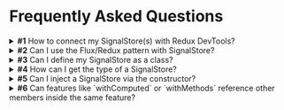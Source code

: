 # Frequently Asked Questions

<details>
  <summary><b>#1</b> How to connect my SignalStore(s) with Redux DevTools?</summary>

There's no official connection between `@ngrx/signals` and the Redux Devtools.
We expect the Angular Devtools will provide support for signals soon, which can be used to track the state.
However, you could create a feature for this, or you can make use of the [`withDevtools` feature](https://github.com/angular-architects/ngrx-toolkit?tab=readme-ov-file#devtools-withdevtools) from the `@angular-architects/ngrx-toolkit` package.

</details>

<details>
  <summary><b>#2</b> Can I use the Flux/Redux pattern with SignalStore?</summary>

Yes. Starting from NgRx version 19.2, the Events plugin introduces support for a Flux-style state management with SignalStore.
It enables defining and dispatching events, handling them through reducers and effects, and maintaining a unidirectional data flow similar to the traditional Redux pattern.
For more information, see the Events Plugin documentation.

</details>

<details>
  <summary><b>#3</b> Can I define my SignalStore as a class?</summary>

Yes, it is possible to define a SignalStore using a class-based approach.
However, the NgRx team recommends using the functional style for defining SignalStores.

To define a class-based SignalStore, create a new class and extend from `signalStore`.

```ts
@Injectable()
export class CounterStore extends signalStore(
  { protectedState: false },
  withState({ count: 0 })
) {
  readonly doubleCount = computed(() => this.count() * 2);

  increment(): void {
    patchState(this, { count: this.count() + 1 });
  }
}
```

</details>

<details>
  <summary><b>#4</b> How can I get the type of a SignalStore?</summary>

To get the type of a SignalStore, use the `InstanceType` utility type.

```ts
const CounterStore = signalStore(withState({ count: 0 }));

type CounterStore = InstanceType<typeof CounterStore>;

function logCount(store: CounterStore): void {
  console.log(store.count());
}
```

</details>

<details>
  <summary><b>#5</b> Can I inject a SignalStore via the constructor?</summary>

Yes. To inject a SignalStore via the constructor, define and export its type with the same name.

```ts
// counter-store.ts
export const CounterStore = signalStore(withState({ count: 0 }));

export type CounterStore = InstanceType<typeof CounterStore>;

// counter.ts
import { CounterStore } from './counter.store';

@Component({
  /* ... */
})
export class Counter {
  constructor(readonly store: CounterStore) {}
}
```

</details>

<details>
  <summary><b>#6</b> Can features like `withComputed` or `withMethods` reference other members inside the same feature?</summary>

It may be necessary for a computed in a `withComputed` feature to need to reference another computed value,
or a method in a `withMethods` feature to refer to another method. To do so, you can break out the common piece
with a helper that can serve as a function or computed itself.

Although it is possible to have multiple features that reference each other, we recommend having everything in one call.
That adheres more to JavaScript's functional style and keeps features co-located.

```ts
export const BooksStore = signalStore(
  withState(initialState),
  withComputed(({ filter }) => {
    // 👇 Define helper functions (or computed signals).
    const sortDirection = computed(() =>
      filter.order() === 'asc' ? 1 : -1
    );

    return {
      sortDirection,
      sortDirectionReversed: () => sortDirection() * -1,
    };
  })
);
```

</details>
